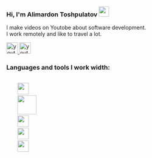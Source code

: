 ### Hi, I'm Alimardon Toshpulatov <img src="https://media.giphy.com/media/hvRJCLFzcasrR4ia7z/giphy.gif" width="27px">

I make videos on Youtobe about software development. <br />
I work remotely and like to travel a lot.

<a href="https://www.youtube.com/channel/UCaN88rI2GaxJi58_mL6JbwA" target="_blank">
    <img src="https://www.freepnglogos.com/uploads/video-youtube-icon-27.png" alt="youtobe" width="30px">
</a>

<a href="https://t.me/webdunyosi" target="_blank">
    <img src="https://www.freepnglogos.com/uploads/telegram-logo-4.png" alt="youtobe" width="30px">
</a>
<br />

### Languages and tools I work width:

<code>
    <img src="https://brandslogos.com/wp-content/uploads/images/large/html-logo-black-and-white.png" alt="" width="30px">
    <img src="https://brandslogos.com/wp-content/uploads/images/large/css3-logo-black-and-white.png" alt="" width="50px">
    <img src="https://www.nicepng.com/png/full/377-3771906_sass-sass-sass-sass-logo-white-png.png" alt="" width="30px">
    <img src="https://www.pngitem.com/pimgs/m/27-278312_bootstrap-bootstrap-logo-black-and-white-hd-png.png" alt="" width="30px">
    <img src="https://brandslogos.com/wp-content/uploads/images/large/html-logo-black-and-white.png" alt="" width="30px">
</code>
